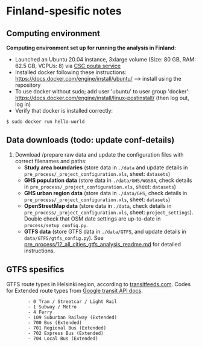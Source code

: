 # Finland-spesific notes

## Computing environment 

**Computing environment set up for running the analysis in Finland:**

- Launched an Ubuntu 20.04 instance, 3xlarge volume (Size: 80 GB, RAM: 62.5 GB, VCPUs: 8) via [CSC pouta service](https://research.csc.fi/-/cpouta)
- Installed docker following these instructions: https://docs.docker.com/engine/install/ubuntu/ --> install using the repository
- To use docker without sudo; add user 'ubuntu' to user group 'docker': https://docs.docker.com/engine/install/linux-postinstall/ (then log out, log in)
- Verify that docker is installed correctly: 

```$ sudo docker run hello-world```



## Data downloads (todo: update conf-details)
1.  Download /prepare raw data and update the configuration files with correct filenames and paths:
	- **Study area boundaries** (store data in `./data` and update details in `pre_process/_project_configuration.xls`, sheet: `datasets`)
	- **GHS population data** (store data in `./data/GHS/WGS84`, check details in `pre_process/_project_configuration.xls`, sheet: `datasets`)
	- **GHS urban region data** (store data in `./data/GHS`, check details in `pre_process/_project_configuration.xls`, sheet: `datasets`)
	- **OpenStreetMap data** (store data in `./data`,  check details in `pre_process/_project_configuration.xls`, sheet: `project_settings`). Double check that OSM date settings are up-to-date in `process/setup_config.py`.
	- **GTFS data** (store GTFS data in `./data/GTFS`, and update details in `data/GTFS/gtfs_config.py`). See [pre_process/12_all_cities_gtfs_analysis_readme.md](./pre_process/12_all_cities_gtfs_analysis_readme.md) for detailed instructions.
	

## GTFS spesifics

GTFS route types in Helsinki region, according to [transitfeeds.com](https://transitfeeds.com/p/helsinki-regional-transport/735). Codes for Extended route types from [Google transit API docs](https://developers.google.com/transit/gtfs/reference/extended-route-types).

			- 0 Tram / Streetcar / Light Rail
			- 1 Subway / Metro
			- 4 Ferry
			- 109 Suburban Railway (Extended)
			- 700 Bus (Extended)
			- 701 Regional Bus (Extended)
			- 702 Express Bus (Extended)
			- 704 Local Bus (Extended)
